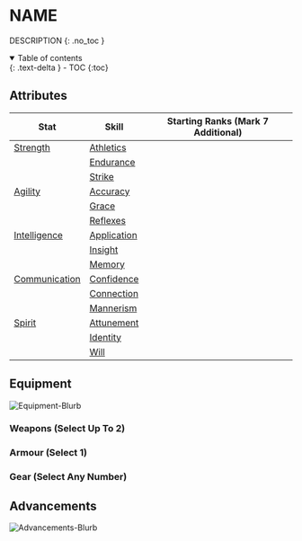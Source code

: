 # NAME
DESCRIPTION
{: .no_toc }

<details open markdown="block">
  <summary>
    Table of contents
  </summary>
  {: .text-delta }
- TOC
{:toc}
</details>


## Attributes

| Stat                                | Skill                                        | Starting Ranks (Mark 7 Additional) |
| ----------------------------------- | -------------------------------------------- | ---------------------------------- |
| [Strength](Core/Strength)           | [Athletics](Core/Strength#Athletics)         |                                    |
|                                     | [Endurance](Core/Strength#Endurance)         |                                    |
|                                     | [Strike](Core/Strength#Strike)               |                                    |
| [Agility](Core/Agility)             | [Accuracy](Core/Agility#Accuracy)            |                                    |
|                                     | [Grace](Core/Agility#Grace)                  |                                    |
|                                     | [Reflexes](Core/Agility#Reflexes)            |                                    |
| [Intelligence](Core/Intelligence)   | [Application](Core/Intelligence#Application) |                                    |
|                                     | [Insight](Core/Intelligence#Insight)         |                                    |
|                                     | [Memory](Core/Intelligence#Memory)           |                                    |
| [Communication](Core/Communication) | [Confidence](Core/Communication#Confidence)  |                                    |
|                                     | [Connection](Core/Communication#Connection)  |                                    |
|                                     | [Mannerism](Core/Communication#Mannerism)    |                                    |
| [Spirit](Core/Spirit)               | [Attunement](Core/Spirit#Attunement)         |                                    |
|                                     | [Identity](Core/Spirit#Identity)             |                                    |
|                                     | [Will](Core/Spirit#Will)                     |                                    |

## Equipment
![Equipment-Blurb](Game/Blocks/Equipment-Blurb)

### Weapons (Select Up To 2)

### Armour (Select 1)

### Gear (Select Any Number)


## Advancements
![Advancements-Blurb](Game/Blocks/Advancements-Blurb)



